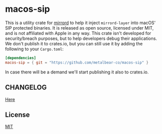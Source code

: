 # macos-sip

This is a utility crate for [mirrord](https://github.com/metalbear-co/mirrord) to help it inject `mirrord-layer` into macOS' SIP protected binaries.
It is released as open source, licensed under MIT, and is not affiliated with Apple in any way.
This crate isn't developed for security/breach purposes, but to help developers debug their applications.
We don't publish it to crates.io, but you can still use it by adding the following to your `Cargo.toml`:

```toml
[dependencies]
macos-sip = { git = "https://github.com/metalbear-co/macos-sip" }
```

In case there will be a demand we'll start publishing it also to crates.io.


## CHANGELOG
[Here](./CHANGELOG.md)

## License
[MIT](./LICENSE)

